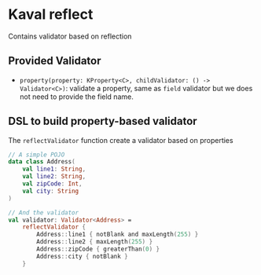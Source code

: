 # Kaval reflect

Contains validator based on reflection

## Provided Validator

- `property(property: KProperty<C>, childValidator: () -> Validator<C>)`: validate a property,
same as `field` validator but we does not need to provide the field name.


## DSL to build property-based validator

The `reflectValidator` function create a validator based on properties

```kotlin
// A simple POJO
data class Address(
    val line1: String,
    val line2: String,
    val zipCode: Int,
    val city: String
)

// And the validator
val validator: Validator<Address> =
    reflectValidator {
        Address::line1 { notBlank and maxLength(255) }
        Address::line2 { maxLength(255) }
        Address::zipCode { greaterThan(0) }
        Address::city { notBlank }
    }
```

